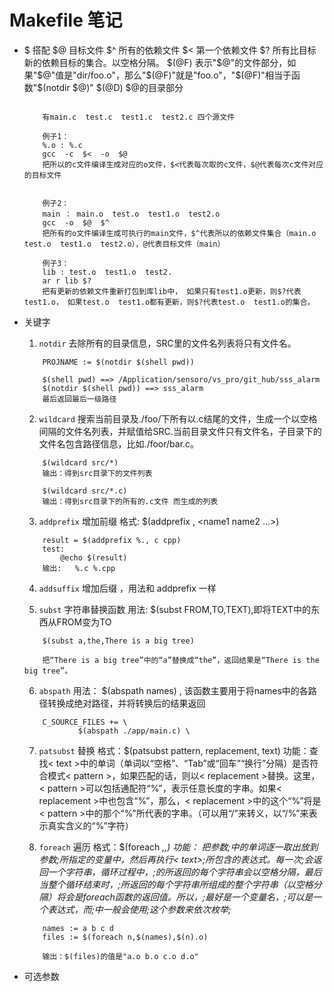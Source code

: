 # Makefile 笔记
* $ 搭配
    $@      目标文件 
    $^      所有的依赖文件
    $<      第一个依赖文件
    $?      所有比目标新的依赖目标的集合。以空格分隔。
    $(@F)   表示"$@"的文件部分，如果"$@"值是"dir/foo.o"，那么"$(@F)"就是"foo.o"，"$(@F)"相当于函数"$(notdir $@)"
    $(@D)   $@的目录部分

    ```demo

        有main.c  test.c  test1.c  test2.c 四个源文件

        例子1：
        %.o : %.c
        gcc  -c  $<  -o  $@
        把所以的c文件编译生成对应的o文件，$<代表每次取的c文件，$@代表每次c文件对应的目标文件


        例子2：
        main ： main.o  test.o  test1.o  test2.o
        gcc  -o  $@  $^
        把所有的o文件编译生成可执行的main文件，$^代表所以的依赖文件集合（main.o  test.o  test1.o  test2.o），@代表目标文件（main）

        例子3：
        lib : test.o  test1.o  test2.
        ar r lib $?
        把有更新的依赖文件重新打包到库lib中， 如果只有test1.o更新，则$?代表test1.o， 如果test.o  test1.o都有更新，则$?代表test.o  test1.o的集合。
    ```

* 关键字
    1. `notdir`   去除所有的目录信息，SRC里的文件名列表将只有文件名。
    ```demo
        PROJNAME := $(notdir $(shell pwd))

        $(shell pwd) ==> /Application/sensoro/vs_pro/git_hub/sss_alarm
        $(notdir $(shell pwd)) ==> sss_alarm
        最后返回最后一级路径
    ```

    2. `wildcard` 搜索当前目录及./foo/下所有以.c结尾的文件，生成一个以空格间隔的文件名列表，并赋值给SRC.当前目录文件只有文件名，子目录下的文件名包含路径信息，比如./foor/bar.c。
    ```
        $(wildcard src/*)
        输出：得到src目录下的文件列表

        $(wildcard src/*.c)
        输出：得到src目录下的所有的.c文件 而生成的列表
    ```

    3. `addprefix` 增加前缀 
        格式:   $(addprefix <prefix>, <name1 name2 ...>)
    ```demo
        result = $(addprefix %., c cpp)
        test:
            @echo $(result)
        输出:   %.c %.cpp
    ```

    4. `addsuffix` 增加后缀 ，用法和 addprefix 一样

    5. `subst` 字符串替换函数
    用法:   $(subst FROM,TO,TEXT),即将TEXT中的东西从FROM变为TO
    ```demo
        $(subst a,the,There is a big tree)
        
        把“There is a big tree”中的“a”替换成“the”，返回结果是“There is the big tree”。
    ```

    6. `abspath`
    用法： $(abspath names)  , 该函数主要用于将names中的各路径转换成绝对路径，并将转换后的结果返回
    ```demo
        C_SOURCE_FILES += \
                $(abspath ./app/main.c) \
    ```

    7. `patsubst` 替换
    格式：$(patsubst pattern, replacement, text)
    功能：查找< text >中的单词（单词以“空格”、“Tab”或“回车”“换行”分隔）是否符合模式< pattern >，如果匹配的话，则以< replacement >替换。这里，< pattern >可以包括通配符“%”，表示任意长度的字串。如果< replacement >中也包含“%”，那么，< replacement >中的这个“%”将是< pattern >中的那个“%”所代表的字串。（可以用“/”来转义，以“/%”来表示真实含义的“%”字符）

    8. `foreach` 遍历
    格式：$(foreach <var>,<list>,<text>)
    功能： 把参数<list>;中的单词逐一取出放到参数<var>;所指定的变量中，然后再执行< text>;所包含的表达式。每一次<text>;会返回一个字符串，循环过程中，<text>;的所返回的每个字符串会以空格分隔，最后当整个循环结束时，<text>;所返回的每个字符串所组成的整个字符串（以空格分隔）将会是foreach函数的返回值。所以，<var>;最好是一个变量名，<list>;可以是一个表达式，而<text>;中一般会使用<var>;这个参数来依次枚举<list>;
    ```demo
        names := a b c d
        files := $(foreach n,$(names),$(n).o)

        输出：$(files)的值是"a.o b.o c.o d.o"
    ```






* 可选参数